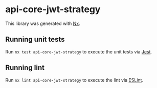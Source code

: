 # api-core-jwt-strategy

This library was generated with [Nx](https://nx.dev).

## Running unit tests

Run `nx test api-core-jwt-strategy` to execute the unit tests via [Jest](https://jestjs.io).

## Running lint

Run `nx lint api-core-jwt-strategy` to execute the lint via [ESLint](https://eslint.org/).
